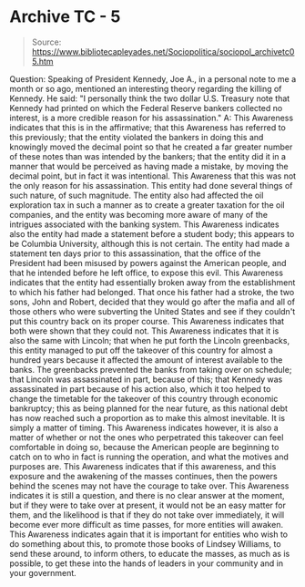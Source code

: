 # Archive TC - 5

> Source: https://www.bibliotecapleyades.net/Sociopolitica/sociopol_archivetc05.htm

Question: Speaking of President Kennedy, Joe A., in a personal note
to me a month or so ago, mentioned an interesting theory regarding
the killing of Kennedy.
He said:
"I personally think the two dollar
U.S. Treasury note that Kennedy had printed on which the Federal
Reserve bankers collected no interest, is a more credible reason for
his assassination."
A:
This Awareness indicates that this is in the affirmative; that this
Awareness has referred to this previously; that the entity violated
the bankers in doing this and knowingly moved the decimal point so
that he created a far greater number of these notes than was
intended by the bankers; that the entity did it in a manner that
would be perceived as having made a mistake, by moving the decimal
point, but in fact it was intentional.
This Awareness that this was
not the only reason for his assassination. This entity had done
several things of such nature, of such magnitude. The entity also
had affected the oil exploration tax in such a manner as to create a
greater taxation for the oil companies, and the entity was becoming
more aware of many of the intrigues associated with the banking
system.
This Awareness indicates also the entity had made a statement before
a student body; this appears to be Columbia University, although
this is not certain. The entity had made a statement ten days prior
to this assassination, that the office of the President had been
misused by powers against the American people, and that he intended
before he left office, to expose this evil.
This Awareness indicates
that the entity had essentially broken away from the establishment
to which his father had belonged. That once his father had a stroke,
the two sons, John and Robert, decided that they would go after the
mafia and all of those others who were subverting the United States
and see if they couldn't put this country back on its proper course.
This Awareness indicates that both were shown that they could not.
This Awareness indicates that it is also the same with Lincoln; that
when he put forth the Lincoln greenbacks, this entity managed to put
off the takeover of this country for almost a hundred years because
it affected the amount of interest available to the banks.
The
greenbacks prevented the banks from taking over on schedule; that
Lincoln was assassinated in part, because of this; that Kennedy was
assassinated in part because of his action also, which it too helped
to change the timetable for the takeover of this country through economic bankruptcy; this as being planned for the near future, as
this national debt has now reached such a proportion as to make this
almost inevitable. It is simply a matter of timing.
This Awareness indicates however, it is also a matter of whether or
not the ones who perpetrated this takeover can feel comfortable in
doing so, because the American people are beginning to catch on to
who in fact is running the operation, and what the motives and
purposes are. This Awareness indicates that if this awareness, and
this exposure and the awakening of the masses continues, then the
powers behind the scenes may not have the courage to take over.
This
Awareness indicates it is still a question, and there is no clear
answer at the moment, but if they were to take over at present, it
would not be an easy matter for them, and the likelihood is that if
they do not take over immediately, it will become ever more
difficult as time passes, for more entities will awaken.
This Awareness indicates again that it is important for entities who
wish to do something about this, to promote those books of Lindsey
Williams, to send these around, to inform others, to educate the
masses, as much as is possible, to get these into the hands of
leaders in your community and in your government.
